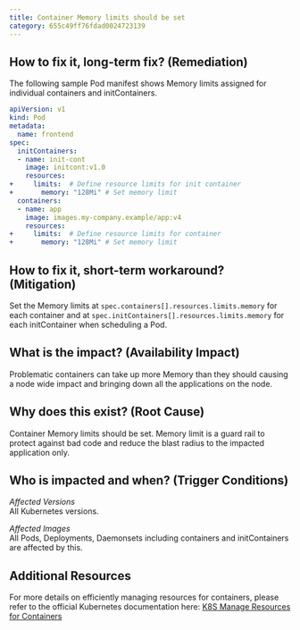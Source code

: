 ```yaml
---
title: Container Memory limits should be set
category: 655c49ff76fdad0024723139
---
```


## How to fix it, long-term fix? (Remediation)

The following sample Pod manifest shows Memory limits assigned for individual containers and initContainers.

```yaml sample-pod.yaml
apiVersion: v1
kind: Pod
metadata:
  name: frontend
spec:
  initContainers:
  - name: init-cont
    image: initcont:v1.0
    resources:
+     limits:  # Define resource limits for init container
+       memory: "128Mi" # Set memory limit
  containers:
  - name: app
    image: images.my-company.example/app:v4
    resources:
+     limits:  # Define resource limits for container
+       memory: "128Mi" # Set memory limit
```

## How to fix it, short-term workaround? (Mitigation)

Set the Memory limits at `spec.containers[].resources.limits.memory` for each container and at `spec.initContainers[].resources.limits.memory` for each initContainer when scheduling a Pod.

## What is the impact? (Availability Impact)

Problematic containers can take up more Memory than they should causing a node wide impact and bringing down all the applications on the node.

## Why does this exist? (Root Cause)

Container Memory limits should be set. Memory limit is a guard rail to protect against bad code and reduce the blast radius to the impacted application only.

## Who is impacted and when? (Trigger Conditions)

_Affected Versions_  
All Kubernetes versions.

_Affected Images_  
All Pods, Deployments, Daemonsets including containers and initContainers are affected by this.

## Additional Resources

For more details on efficiently managing resources for containers, please refer to the official Kubernetes documentation here: [K8S Manage Resources for Containers](https://kubernetes.io/docs/concepts/configuration/manage-resources-containers/)